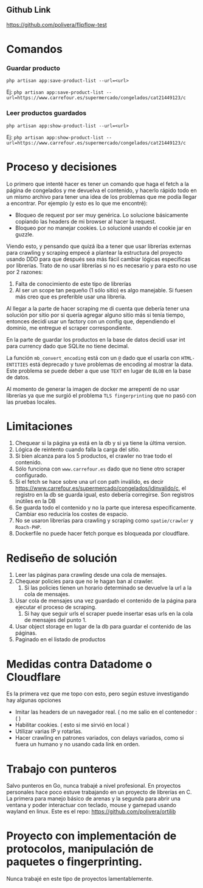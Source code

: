 ## Github Link
https://github.com/polivera/flipflow-test

# Comandos
### Guardar producto
```shell
php artisan app:save-product-list --url=<url>
```
Ej: `php artisan app:save-product-list --url=https://www.carrefour.es/supermercado/congelados/cat21449123/c`

### Leer productos guardados
```shell
php artisan app:show-product-list --url=<url>
```
Ej: `php artisan app:show-product-list --url=https://www.carrefour.es/supermercado/congelados/cat21449123/c`

# Proceso y decisiones
Lo primero que intenté hacer es tener un comando que haga el fetch a la página de congelados y me devuelva el contenido, y hacerlo rápido todo en un mismo archivo para tener una idea de los problemas que me podía llegar a encontrar. Por ejemplo (y esto es lo que me encontré):
- Bloqueo de request por ser muy genérica. Lo solucione básicamente copiando las headers de mi browser al hacer la request.
- Bloqueo por no manejar cookies. Lo solucioné usando el cookie jar en guzzle.

Viendo esto, y pensando que quizá iba a tener que usar librerías externas para crawling y scraping empecé a plantear la estructura del proyecto usando DDD para que después sea más fácil cambiar lógicas especificas por librerías.
Trato de no usar librerías si no es necesario y para esto no use por 2 razones:
  1. Falta de conocimiento de este tipo de librerías
  2. Al ser un scope tan pequeño (1 sólo sitio) es algo manejable. Si fuesen más creo que es preferible usar una librería.

Al llegar a la parte de hacer scraping me di cuenta que debería tener una solución por sitio por si quería agregar alguno sitio más si tenía tiempo, entonces decidí usar un factory con un config que, dependiendo el dominio, me entregue el scraper correspondiente.

En la parte de guardar los productos en la base de datos decidí usar int para currency dado que SQLite no tiene decimal.

La función `mb_convert_encoding` está con un `@` dado que el usarla con `HTML-ENTITIES` está deprecado y tuve problemas de encoding al mostrar la data. Este problema se puede deber a que use `TEXT` en lugar de `BLOB` en la base de datos.

Al momento de generar la imagen de docker me arrepentí de no usar librerías ya que me surgió el problema `TLS fingerprinting` que no pasó con las pruebas locales.

# Limitaciones
1. Chequear si la página ya está en la db y si ya tiene la última version.
2. Lógica de reintento cuando falla la carga del sitio.
3. Si bien alcanza para los 5 productos, el crawler no trae todo el contenido.
4. Sólo funciona con `www.carrefour.es` dado que no tiene otro scraper configurado.
5. Si el fetch se hace sobre una url con path inválido, es decir https://www.carrefour.es/supermercado/congelados/idinvalido/c, el registro en la db se guarda igual, esto debería corregirse. Son registros inútiles en la DB
6. Se guarda todo el contenido y no la parte que interesa específicamente. Cambiar eso reduciría los costes de espacio.
7. No se usaron librerías para crawling y scraping como `spatie/crawler` y `Roach-PHP`.
8. Dockerfile no puede hacer fetch porque es bloqueada por cloudflare.

# Rediseño de solución
1. Leer las páginas para crawling desde una cola de mensajes.
2. Chequear policies para que no le hagan ban al crawler.
    1. Si las policies tienen un horario determinado se devuelve la url a la cola de mensajes.
3. Usar cola de mensajes una vez guardado el contenido de la página para ejecutar el proceso de scraping.
    1. Si hay que seguir urls el scraper puede insertar esas urls en la cola de mensajes del punto 1.
4. Usar object storage en lugar de la db para guardar el contenido de las páginas.
5. Paginado en el listado de productos

# Medidas contra Datadome o Cloudflare
Es la primera vez que me topo con esto, pero según estuve investigando hay algunas opciones
- Imitar las headers de un navegador real. ( no me salio en el contenedor :( )
- Habilitar cookies. ( esto si me sirvió en local )
- Utilizar varias IP y rotarlas.
- Hacer crawling en patrones variados, con delays variados, como si fuera un humano y no usando cada link en orden.

# Trabajo con punteros
Salvo punteros en Go, nunca trabajé a nivel profesional. En proyectos personales hace poco estuve trabajando en un proyecto de librerías en C. La primera para manejo básico de arenas y la segunda para abrir una ventana y poder interactuar con teclado, mouse y gamepad usando wayland en linux. Este es el repo: https://github.com/polivera/ortilib

#  Proyecto con implementación de protocolos, manipulación de paquetes o fingerprinting.
Nunca trabajé en este tipo de proyectos lamentablemente.

